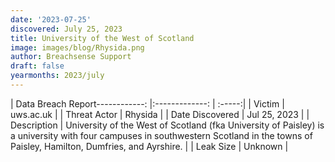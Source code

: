 ```yaml
---
date: '2023-07-25'
discovered: July 25, 2023
title: University of the West of Scotland
image: images/blog/Rhysida.png
author: Breachsense Support
draft: false
yearmonths: 2023/july
---
```


| Data Breach Report------------:     |:-------------:    | :-----:|
| Victim      | uws.ac.uk      | 
| Threat Actor      | Rhysida      | 
| Date Discovered      | Jul 25, 2023      | 
| Description      | University of the West of Scotland (fka University of Paisley) is a university with four campuses in southwestern Scotland in the towns of Paisley, Hamilton, Dumfries, and Ayrshire.      | 
| Leak Size      | Unknown      | 

